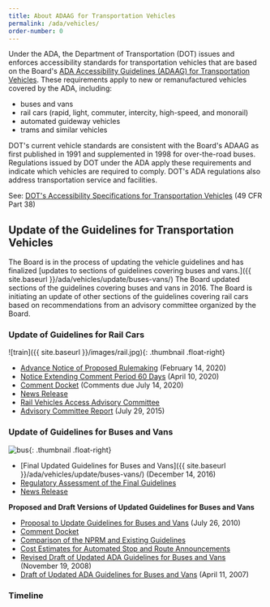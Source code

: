 ```yaml
---
title: About ADAAG for Transportation Vehicles
permalink: /ada/vehicles/
order-number: 0
---
```


Under the ADA, the Department of Transportation (DOT) issues and enforces accessibility standards for transportation vehicles that are based on the Board's [ADA Accessibility Guidelines (ADAAG) for Transportation Vehicles](https://www.access-board.gov/guidelines-and-standards/transportation/vehicles/adaag-for-transportation-vehicles).  These requirements apply to new or remanufactured vehicles covered by the ADA, including:

-   buses and vans
-   rail cars (rapid, light, commuter, intercity, high-speed, and monorail)
-   automated guideway vehicles
-   trams and similar vehicles

DOT's current vehicle standards are consistent with the Board's ADAAG as first published in 1991 and supplemented in 1998 for over-the-road buses. Regulations issued by DOT under the ADA apply these requirements and indicate which vehicles are required to comply.  DOT's ADA regulations also address transportation service and facilities. 

See:  [DOT's Accessibility Specifications for Transportation Vehicles](http://www.fta.dot.gov/civilrights/12325_3884.html) (49 CFR Part 38)


## Update of the Guidelines for Transportation Vehicles
The Board is in the process of updating the vehicle guidelines and has finalized [updates to sections of guidelines covering buses and vans.]({{ site.baseurl }}/ada/vehicles/update/buses-vans/)  The Board updated sections of the guidelines covering buses and vans in 2016.  The Board is initiating an update of other sections of the guidelines covering rail cars  based on recommendations from an advisory committee organized by the Board.

### Update of Guidelines for Rail Cars
![train]({{ site.baseurl }}/images/rail.jpg){: .thumbnail .float-right}

-   [Advance Notice of Proposed Rulemaking](https://www.access-board.gov/guidelines-and-standards/transportation/vehicles/update-of-the-guidelines-for-transportation-vehicles/advance-notice-of-proposed-rulemaking) (February 14, 2020)
-   [Notice Extending Comment Period 60 Days](https://www.access-board.gov/guidelines-and-standards/transportation/vehicles/update-of-the-guidelines-for-transportation-vehicles/advance-notice-of-proposed-rulemaking-2) (April 10, 2020)
-   [Comment Docket](https://www.regulations.gov/docket?D=ATBCB-2020-0002) (Comments due July 14, 2020)
-   [News Release](https://www.access-board.gov/news/1984-board-initiates-update-of-accessibility-guidelines-for-rail-cars) 
-   [Rail Vehicles Access Advisory Committee](https://www.access-board.gov/guidelines-and-standards/transportation/vehicles/rail-vehicles-access-advisory-committee)
-   [Advisory Committee Report](https://www.access-board.gov/guidelines-and-standards/transportation/vehicles/rail-vehicles-access-advisory-committee/final-report) (July 29, 2015)

### Update of Guidelines for Buses and Vans
![bus](https://www.access-board.gov/images/guidelines_standards/Transportation/bus.jpg){: .thumbnail .float-right}

-   [Final Updated Guidelines for Buses and Vans]({{ site.baseurl }}/ada/vehicles/update/buses-vans/) (December 14, 2016)
-   [Regulatory Assessment of the Final Guidelines](https://www.access-board.gov/guidelines-and-standards/transportation/vehicles/update-of-the-guidelines-for-transportation-vehicles/final-regulatory-assessment) 
-   [News Release](https://www.access-board.gov/news/1843-access-board-updates-ada-guidelines-for-buses-and-vans)

**Proposed and Draft Versions of Updated Guidelines for Buses and Vans**

-   [Proposal to Update Guidelines for Buses and Vans](https://www.access-board.gov/guidelines-and-standards/transportation/vehicles/update-of-the-guidelines-for-transportation-vehicles/proposal-to-update-guidelines-for-buses-and-vans) (July 26, 2010)
-   [Comment Docket](http://www.regulations.gov/#!docketDetail;D=ATBCB-2010-0004)
-   [Comparison of the NPRM and Existing Guidelines](https://www.access-board.gov/guidelines-and-standards/transportation/vehicles/update-of-the-guidelines-for-transportation-vehicles/comparison-of-nprm-and-existing-guidelines)
-   [Cost Estimates for Automated Stop and Route Announcements](https://www.access-board.gov/guidelines-and-standards/transportation/vehicles/update-of-the-guidelines-for-transportation-vehicles/cost-estimates-for-automated-stop-and-route-announcements)
-   [Revised Draft of Updated ADA Guidelines for Buses and Vans](https://www.access-board.gov/guidelines-and-standards/transportation/vehicles/update-of-the-guidelines-for-transportation-vehicles/revised-draft-of-updated-guidelines-for-buses-and-vans) (November 19, 2008)
-   [Draft of Updated ADA Guidelines for Buses and Vans](https://www.access-board.gov/guidelines-and-standards/transportation/vehicles/update-of-the-guidelines-for-transportation-vehicles/draft-update) (April 11, 2007)

### Timeline
